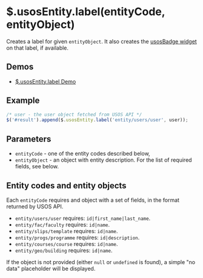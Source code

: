 $.usosEntity.label(entityCode, entityObject)
============================================

Creates a label for given `entityObject`. It also creates the
[usosBadge widget](widget.badge.md) on that label, if available.


Demos
-----

  * [$.usosEntity.label Demo](http://jsfiddle.net/gh/get/jquery/1.9.1/dependencies/migrate,ui/MUCI/jquery-usos/tree/master/jsfiddle-demos/entity.label)

Example
-------

```javascript
/* user - the user object fetched from USOS API */
$('#result').append($.usosEntity.label('entity/users/user', user));
```

Parameters
----------

  * `entityCode` - one of the entity codes described below,
  * `entityObject` - an object with entity description. For the list of required
    fields, see below.

Entity codes and entity objects
-------------------------------

Each `entityCode` requires and object with a set of fields, in the format
returned by USOS API.

  * `entity/users/user` requires: `id|first_name|last_name`.
  * `entity/fac/faculty` requires: `id|name`.
  * `entity/slips/template` requires: `id|name`.
  * `entity/progs/programme` requires: `id|description`.
  * `entity/courses/course` requires: `id|name`.
  * `entity/geo/building` requires: `id|name`.

If the object is not provided (either `null` or `undefined` is found), a simple
"no data" placeholder will be displayed.
